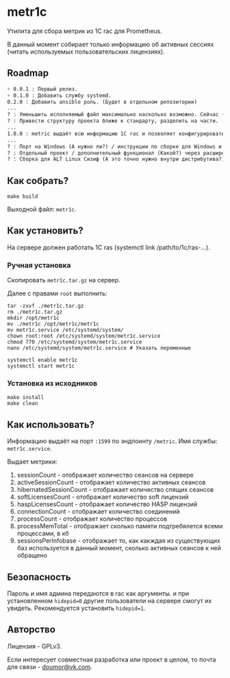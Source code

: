 # metr1c
Утилита для сбора метрик из 1С rac для Prometheus.

В данный момент собирает только информацию об активных сессиях (читать используемых пользовательских лицензиях).

## Roadmap

```markdown
+ 0.0.1 : Первый релиз.
+ 0.1.0 : Добавить службу systemd.
0.2.0 : Добавить ansible роль. (Будет в отдельном репозитории)
...
? : Уменьшить исполняемый файл максимально насколько возможно. Сейчас (0.0.1) он весит 7 мегабайт, что много.
? : Привести структуру проекта ближе к стандарту, разделить на части.
...
1.0.0 : metric выдаёт всю информацию 1С rac и позволяет конфигурировать то, что нужно отправлять через конфиг/переменные окружения в службе. Установка в /opt через роль или скрипт. Проверено и работает на проде.
...
? : Порт на Windows (А нужно ли?) / инструкции по сборке для Windows и использованию.
? : Отдельный проект / дополнительный функционал (Какой?) через расширение информационной базы. Текущие проекты, которые я видел, не были безопасны.
? : Сборка для ALT Linux Сизиф (А это точно нужно внутри дистрибутива?)
```

## Как собрать?
```shell
make build
```

Выходной файл: `metr1c`.

## Как установить?
На сервере должен работать 1С ras (systemctl link /path/to/1c/ras-...).

### Ручная установка

Скопировать `metr1c.tar.gz` на сервер.

Далее с правами `root` выполнить:

```shell
tar -zxvf ./metr1c.tar.gz
rm ./metr1c.tar.gz
mkdir /opt/metr1c
mv ./metr1c /opt/metr1c/metr1c
mv metr1c.service /etc/systemd/system/
chown root:root /etc/systemd/system/metr1c.service
chmod 770 /etc/systemd/system/metr1c.service
nano /etc/systemd/system/metr1c.service # Указать переменные

systemctl enable metr1c
systemctl start metr1c
```

### Установка из исходников
```shell
make install
make clean
```

## Как использовать?

Информацию выдаёт на порт `:1599` по эндпоинту `/metric`. Имя службы: `metr1c.service`.

Выдает метрики:
1) sessionCount - отображает количество сеансов на сервере
2) activeSessionCount - отображает количество активных сеансов
3) hibernatedSessionCount - отображает количество спящих сеансов
4) softLicensesCount - отображает количество soft лицензий
5) haspLicensesCount - отображает количество HASP лицензий
6) connectionCount - отображает количество соединений
7) processCount - отображает количество процессов
8) processMemTotal - отображает сколько памяти подтребялется всеми процессами, в кб
9) sessionsPerInfobase - отображает то, как какждая из существующих баз используется в данный момент, сколько активных сеансов к ней обращено

## Безопасность

Пароль и имя админа передаются в rac как аргументы. и при установленном `hidepid=0` другие пользователи на сервере смогут их увидеть. Рекомендуется установить `hidepid=1`.

## Авторство
Лицензия - GPLv3.

Если интересует совместная разработка или проект в целом, то почта для связи - <doumor@vk.com>.
